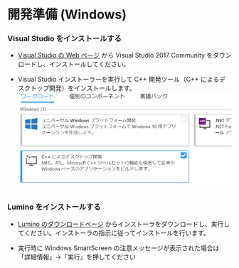 開発準備 (Windows)
========

### Visual Studio をインストールする

- [Visual Studio の Web ページ](https://visualstudio.microsoft.com/ja/downloads/) から Visual Studio 2017 Community をダウンロードし、インストールしてください。

- Visual Studio インストーラーを実行して C++ 開発ツール（C++ によるデスクトップ開発）をインストールします。
![](img/IntroductionAndGettingStarted-1.png)


### Lumino をインストールする
- [Lumino のダウンロードページ](./index.md) からインストーラをダウンロードし、実行してください。インストーラの指示に従ってインストールを行います。

- 実行時に Windows SmartScreen の注意メッセージが表示された場合は「詳細情報」→「実行」を押してください

